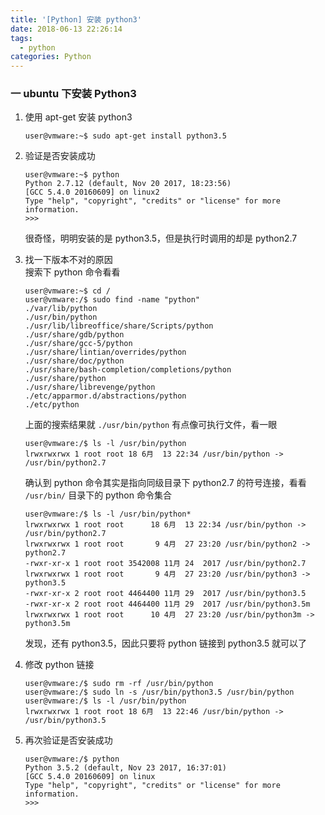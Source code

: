 ```yaml
---
title: '[Python] 安装 python3'
date: 2018-06-13 22:26:14
tags:
  - python
categories: Python
---
```


### 一 ubuntu 下安装 Python3

1. 使用 apt-get 安装 python3

       user@vmware:~$ sudo apt-get install python3.5

2. 验证是否安装成功

       user@vmware:~$ python
       Python 2.7.12 (default, Nov 20 2017, 18:23:56) 
       [GCC 5.4.0 20160609] on linux2
       Type "help", "copyright", "credits" or "license" for more information.
       >>> 

   很奇怪，明明安装的是 python3.5，但是执行时调用的却是 python2.7

3. 找一下版本不对的原因  
   搜索下 python 命令看看
   
       user@vmware:~$ cd /
       user@vmware:/$ sudo find -name "python"
       ./var/lib/python
       ./usr/bin/python
       ./usr/lib/libreoffice/share/Scripts/python
       ./usr/share/gdb/python
       ./usr/share/gcc-5/python
       ./usr/share/lintian/overrides/python
       ./usr/share/doc/python
       ./usr/share/bash-completion/completions/python
       ./usr/share/python
       ./usr/share/librevenge/python
       ./etc/apparmor.d/abstractions/python
       ./etc/python

   上面的搜索结果就 `./usr/bin/python` 有点像可执行文件，看一眼

       user@vmware:/$ ls -l /usr/bin/python
       lrwxrwxrwx 1 root root 18 6月  13 22:34 /usr/bin/python -> /usr/bin/python2.7

   确认到 python 命令其实是指向同级目录下 python2.7 的符号连接，看看 `/usr/bin/` 目录下的 python 命令集合

       user@vmware:/$ ls -l /usr/bin/python*
       lrwxrwxrwx 1 root root      18 6月  13 22:34 /usr/bin/python -> /usr/bin/python2.7
       lrwxrwxrwx 1 root root       9 4月  27 23:20 /usr/bin/python2 -> python2.7
       -rwxr-xr-x 1 root root 3542008 11月 24  2017 /usr/bin/python2.7
       lrwxrwxrwx 1 root root       9 4月  27 23:20 /usr/bin/python3 -> python3.5
       -rwxr-xr-x 2 root root 4464400 11月 29  2017 /usr/bin/python3.5
       -rwxr-xr-x 2 root root 4464400 11月 29  2017 /usr/bin/python3.5m
       lrwxrwxrwx 1 root root      10 4月  27 23:20 /usr/bin/python3m -> python3.5m

   发现，还有 python3.5，因此只要将 python 链接到 python3.5 就可以了

4. 修改 python 链接  

       user@vmware:/$ sudo rm -rf /usr/bin/python
       user@vmware:/$ sudo ln -s /usr/bin/python3.5 /usr/bin/python
       user@vmware:/$ ls -l /usr/bin/python
       lrwxrwxrwx 1 root root 18 6月  13 22:46 /usr/bin/python -> /usr/bin/python3.5

5. 再次验证是否安装成功

       user@vmware:/$ python
       Python 3.5.2 (default, Nov 23 2017, 16:37:01) 
       [GCC 5.4.0 20160609] on linux
       Type "help", "copyright", "credits" or "license" for more information.
       >>> 
